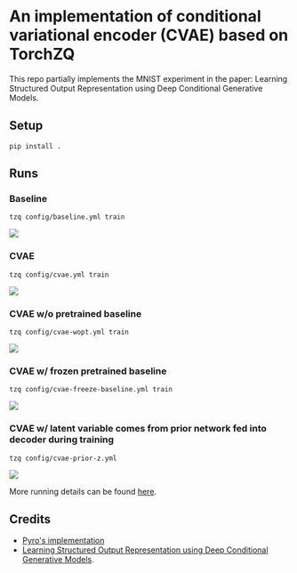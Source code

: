 # An implementation of conditional variational encoder (CVAE) based on TorchZQ

This repo partially implements the MNIST experiment in the paper: Learning Structured Output Representation using Deep Conditional Generative Models.

## Setup

```
pip install .
```

## Runs

### Baseline

```
tzq config/baseline.yml train
```

![](https://api.wandb.ai/files/enhuiz/tzq-cvae/xngngp5q/media/images/generated_37500_f10c1354dfbbe13177a7.png)

### CVAE

```
tzq config/cvae.yml train
```

![](https://api.wandb.ai/files/enhuiz/tzq-cvae/1d3yv80a/media/images/generated_37500_8faf8d4d84bf3d886e92.png)

### CVAE w/o pretrained baseline

```
tzq config/cvae-wopt.yml train
```

![](https://api.wandb.ai/files/enhuiz/tzq-cvae/cln5yruy/media/images/generated_37500_91f5f10872277857c404.png)

### CVAE w/ frozen pretrained baseline

```
tzq config/cvae-freeze-baseline.yml train
```

![](https://api.wandb.ai/files/enhuiz/tzq-cvae/r3rrhzor/media/images/generated_37500_85c1afd74377bcd36eb9.png)

### CVAE w/ latent variable comes from prior network fed into decoder during training

```
tzq config/cvae-prior-z.yml
```

![](https://api.wandb.ai/files/enhuiz/tzq-cvae/1enp48ov/media/images/generated_37500_8c5d69cffcde0b0ae29f.png)

More running details can be found [here](https://wandb.ai/enhuiz/tzq-cvae?workspace=user-enhuiz).

## Credits

- [Pyro's implementation](https://pyro.ai/examples/cvae.html#Baseline:-Deterministic-Neural-Network)
- [Learning Structured Output Representation using Deep Conditional Generative Models](https://proceedings.neurips.cc/paper/2015/file/8d55a249e6baa5c06772297520da2051-Paper.pdf).
